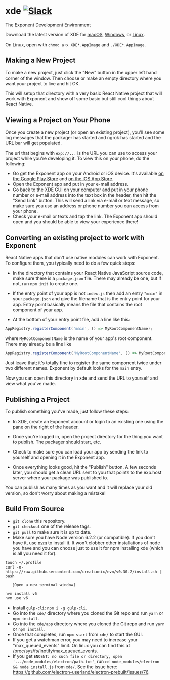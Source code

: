 # xde [![Slack](http://slack.exponentjs.com/badge.svg)](http://slack.exponentjs.com)
The Exponent Development Environment

Download the latest version of XDE for [macOS](https://xde-updates.exponentjs.com/download/mac), [Windows](https://xde-updates.exponentjs.com/download/win32), or [Linux](https://xde-updates.exponentjs.com/download/linux).

On Linux, open with `chmod a+x XDE*.AppImage` and `./XDE*.AppImage`.

## Making a New Project

To make a new project, just click the "New" button in the upper left hand corner of the window. Then choose or make an empty directory where you want your project to live and hit OK.

This will setup that directory with a very basic React Native project that will work with Exponent and show off some basic but still cool things about React Native.

## Viewing a Project on Your Phone

Once you create a new project (or open an existing project), you'll see some log messages that the packager has started and ngrok has started and the URL bar will get populated.

The url that begins with `exp://...` is the URL you can use to access your project while you're developing it. To view this on your phone, do the following:

- Go get the Exponent app on your Android or iOS device. It's available [on the Google Play Store](https://play.google.com/store/apps/details?id=host.exp.exponent) and [on the iOS App Store](https://itunes.com/apps/exponent).
- Open the Exponent app and put in your e-mail address.
- Go back to the XDE GUI on your computer and put in your phone number or e-mail address into the text box in the header, then hit the "Send Link" button. This will send a link via e-mail or text message, so make sure you use an address or phone number you can access from your phone.
- Check your e-mail or texts and tap the link. The Exponent app should open and you should be able to view your experience there!

## Converting an existing project to work with Exponent

React Native apps that don't use native modules can work with Exponent. To configure them, you typically need to do a few quick steps:

  * In the directory that contains your React Native JavaScript source code, make sure there is a `package.json` file. There may already be one, but if not, run `npm init` to create one.

  * If the entry point of your app is not `index.js` then add an entry `"main"` in your `package.json` and give the filename that is the entry point for your app. Entry point basically means the file that contains the root component of your app.

  * At the bottom of your entry point file, add a line like this:

  ```js
  AppRegistry.registerComponent('main', () => MyRootComponentName);
  ```

  where `MyRootComponentName` is the name of your app's root component. There may already be a line like

  ```js
  AppRegistry.registerComponent('MyRootComponentName', () => MyRootComponentName);
  ```

  Just leave that; it's totally fine to register the same component twice under two different names. Exponent by default looks for the `main` entry.

  Now you can open this directory in xde and send the URL to yourself and view what you've made.

## Publishing a Project

To publish something you've made, just follow these steps:

  * In XDE, create an Exponent account or login to an existing one using the pane on the right of the header.

  * Once you're logged in, open the project directory for the thing you want to publish. The packager should start, etc.

  * Check to make sure you can load your app by sending the link to yourself and opening it in the Exponent app.

  * Once everything looks good, hit the "Publish" button. A few seconds later, you should get a clean URL sent to you that points to the exp.host server where your package was published to.

You can publish as many times as you want and it will replace your old version, so don't worry about making a mistake!

## Build From Source

- `git clone` this repository.
- `git checkout` one of the release tags.
- `git pull` to make sure it is up to date.
- Make sure you have Node version 6.2.2 (or compatible). If you don't have it, use [nvm]( https://github.com/creationix/nvm) to install it. It won't clobber other installations of node you have and you can choose just to use it for npm installing xde (which is all you need it for).

```shell
touch ~/.profile
curl -o- https://raw.githubusercontent.com/creationix/nvm/v0.30.2/install.sh | bash

   [Open a new terminal window]

nvm install v6
nvm use v6
```

- Install `gulp-cli`: `npm i -g gulp-cli`.
- Go into the `xde/` directory where you cloned the Git repo and run `yarn` or `npm install`.
- Go into the `xde/app` directory where you cloned the Git repo and run `yarn` or `npm install`.
- Once that completes, run `npm start` from `xde/` to start the GUI.
- If you get a watchman error, you may need to increase your "max_queued_events" limit. On linux you can find this at /proc/sys/fs/inotify/max_queued_events.
- If you get `ENOENT: no such file or directory, open '.../node_modules/electron/path.txt'`, run `cd node_modules/electron && node install.js` from `xde/`. See the issue here: https://github.com/electron-userland/electron-prebuilt/issues/76.
